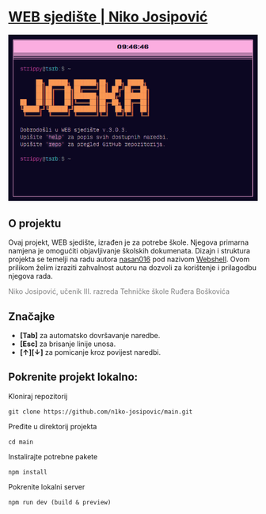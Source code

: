 # [WEB sjedište | Niko Josipović](https://joska.vercel.app/)

<div align="center">
  <img alt="banner" src="https://github.com/n1ko-josipovic/main/blob/main/public/res/banner.png">
</div>

## O projektu
  Ovaj projekt, WEB sjedište, izrađen je za potrebe škole. Njegova primarna namjena je omogućiti objavljivanje školskih dokumenata.
Dizajn i struktura projekta se temelji na radu autora <a href="https://github.com/nasan016" target="_blank">nasan016</a> pod nazivom <a href="https://github.com/nasan016/webshell" target="_blank">Webshell</a>.
Ovom prilikom želim izraziti zahvalnost autoru na dozvoli za korištenje i prilagodbu njegova rada.

<span style="color:grey">Niko Josipović, učenik III. razreda Tehničke škole Ruđera Boškovića</span>

## Značajke
* **[Tab]** za automatsko dovršavanje naredbe.
* **[Esc]** za brisanje linije unosa.
* **[↑][↓]** za pomicanje kroz povijest naredbi.

## Pokrenite projekt lokalno:
Kloniraj repozitorij
```shell
git clone https://github.com/n1ko-josipovic/main.git
```
Pređite u direktorij projekta
```shell
cd main
```
Instalirajte potrebne pakete
```shell
npm install
```
Pokrenite lokalni server
```shell
npm run dev (build & preview)
```
